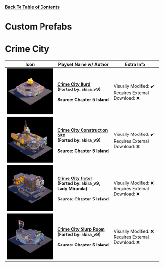 
**[Back To Table of Contents](/Table%20of%20Contents.md)**
# Custom Prefabs

# Crime City

| Icon | Playset Name w/ Author | Extra Info |
|-----------------------------------------|-----------------|-----------------|
| <img src=".assets/Crime City Burd.png" width="256"/> | **[Crime City Burd](SpawnerTexts/Crime%20City%20Burd.txt)**<br>**(Ported by: akira_v9)**<br><br>**Source: Chapter 5 Island** | Visually Modified: ✔️<br>Requires External Download: ❌|
| <img src=".assets/Crime City Construction Site.png" width="256"/> | **[Crime City Construction Site](SpawnerTexts/Crime%20City%20Construction%20Site.txt)**<br>**(Ported by: akira_v9)**<br><br>**Source: Chapter 5 Island** | Visually Modified: ✔️<br>Requires External Download: ❌|
| <img src=".assets/Crime City Hotel.png" width="256"/> | **[Crime City Hotel](SpawnerTexts/Crime%20City%20Hotel.txt)**<br>**(Ported by: akira_v9, Lady Miranda)**<br><br>**Source: Chapter 5 Island** | Visually Modified: ❌<br>Requires External Download: ❌|
| <img src=".assets/Crime City Slurp Room.png" width="256"/> | **[Crime City Slurp Room](SpawnerTexts/Crime%20City%20Slurp%20Room.txt)**<br>**(Ported by: akira_v9)**<br><br>**Source: Chapter 5 Island** | Visually Modified: ❌<br>Requires External Download: ❌|
